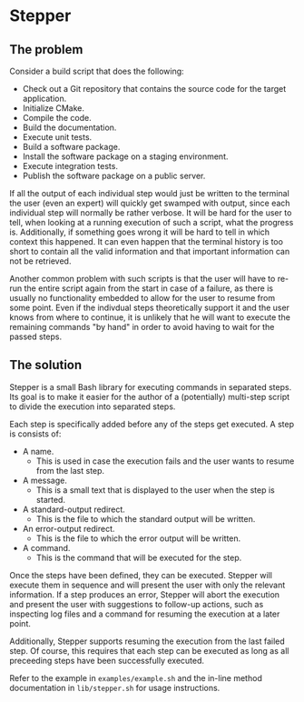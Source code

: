 # Stepper

## The problem

Consider a build script that does the following:

* Check out a Git repository that contains the source code for the target application.
* Initialize CMake.
* Compile the code.
* Build the documentation.
* Execute unit tests.
* Build a software package.
* Install the software package on a staging environment.
* Execute integration tests.
* Publish the software package on a public server.

If all the output of each individual step would just be written to the terminal the user (even an expert) will quickly get swamped with output, since each individual step will normally be rather verbose.
It will be hard for the user to tell, when looking at a running execution of such a script, what the progress is.
Additionally, if something goes wrong it will be hard to tell in which context this happened.
It can even happen that the terminal history is too short to contain all the valid information and that important information can not be retrieved.

Another common problem with such scripts is that the user will have to re-run the entire script again from the start in case of a failure, as there is usually no functionality embedded to allow for the user to resume from some point.
Even if the indivdual steps theoretically support it and the user knows from where to continue, it is unlikely that he will want to execute the remaining commands "by hand" in order to avoid having to wait for the passed steps.

## The solution

Stepper is a small Bash library for executing commands in separated steps.
Its goal is to make it easier for the author of a (potentially) multi-step script to divide the execution into separated steps.

Each step is specifically added before any of the steps get executed.
A step is consists of:

* A name.
  * This is used in case the execution fails and the user wants to resume from the last step.
* A message.
  * This is a small text that is displayed to the user when the step is started.
* A standard-output redirect.
  * This is the file to which the standard output will be written.
* An error-output redirect.
  * This is the file to which the error output will be written.
* A command.
  * This is the command that will be executed for the step.

Once the steps have been defined, they can be executed.
Stepper will execute them in sequence and will present the user with only the relevant information.
If a step produces an error, Stepper will abort the execution and present the user with suggestions to follow-up actions, such as inspecting log files and a command for resuming the execution at a later point.

Additionally, Stepper supports resuming the execution from the last failed step.
Of course, this requires that each step can be executed as long as all preceeding steps have been successfully executed.

Refer to the example in `examples/example.sh` and the in-line method documentation in `lib/stepper.sh` for usage instructions.
